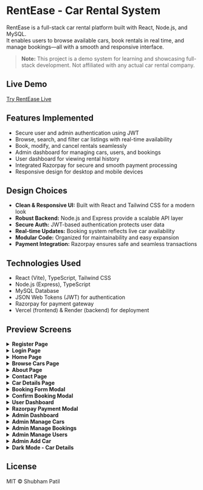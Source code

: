# RentEase - Car Rental System

RentEase is a full-stack car rental platform built with React, Node.js, and MySQL.  
It enables users to browse available cars, book rentals in real time, and manage bookings—all with a smooth and responsive interface.

> **Note:** This project is a demo system for learning and showcasing full-stack development. Not affiliated with any actual car rental company.

## Live Demo

[Try RentEase Live](https://rent-ease-site.vercel.app/)

## Features Implemented

- Secure user and admin authentication using JWT
- Browse, search, and filter car listings with real-time availability
- Book, modify, and cancel rentals seamlessly
- Admin dashboard for managing cars, users, and bookings
- User dashboard for viewing rental history
- Integrated Razorpay for secure and smooth payment processing
- Responsive design for desktop and mobile devices

## Design Choices

- **Clean & Responsive UI:** Built with React and Tailwind CSS for a modern look
- **Robust Backend:** Node.js and Express provide a scalable API layer
- **Secure Auth:** JWT-based authentication protects user data
- **Real-time Updates:** Booking system reflects live car availability
- **Modular Code:** Organized for maintainability and easy expansion
- **Payment Integration:** Razorpay ensures safe and seamless transactions

## Technologies Used

- React (Vite), TypeScript, Tailwind CSS
- Node.js (Express), TypeScript
- MySQL Database
- JSON Web Tokens (JWT) for authentication
- Razorpay for payment gateway
- Vercel (frontend) & Render (backend) for deployment

## Preview Screens

<details>
  <summary><strong>Register Page</strong></summary>
  <img src="./screenshots/register.png" alt="Register Page" />
</details>

<details>
  <summary><strong>Login Page</strong></summary>
  <img src="./screenshots/login.png" alt="Login Page" />
</details>

<details>
  <summary><strong>Home Page</strong></summary>
  <img src="./screenshots/home.png" alt="Home Page" />
</details>

<details>
  <summary><strong>Browse Cars Page</strong></summary>
  <img src="./screenshots/browse-cars.png" alt="Browse Cars Page" />
</details>

<details>
  <summary><strong>About Page</strong></summary>
  <img src="./screenshots/about.png" alt="About Page" />
</details>

<details>
  <summary><strong>Contact Page</strong></summary>
  <img src="./screenshots/contact.png" alt="Contact Page" />
</details>

<details>
  <summary><strong>Car Details Page</strong></summary>
  <img src="./screenshots/car-details.png" alt="Car Details Page" />
</details>

<details>
  <summary><strong>Booking Form Modal</strong></summary>
  <img src="./screenshots/booking-form.png" alt="Booking Form Modal" />
</details>

<details>
  <summary><strong>Confirm Booking Modal</strong></summary>
  <img src="./screenshots/confirm-booking.png" alt="Confirm Booking Modal" />
</details>

<details>
  <summary><strong>User Dashboard</strong></summary>
  <img src="./screenshots/user-dashboard.png" alt="User Dashboard" />
</details>

<details>
  <summary><strong>Razorpay Payment Modal</strong></summary>
  <img src="./screenshots/payment-modal.png" alt="Razorpay Payment Modal" />
</details>

<details>
  <summary><strong>Admin Dashboard</strong></summary>
  <img src="./screenshots/admin-dashboard.png" alt="Admin Dashboard" />
</details>

<details>
  <summary><strong>Admin Manage Cars</strong></summary>
  <img src="./screenshots/admin-manage-cars.png" alt="Admin Manage Cars" />
</details>

<details>
  <summary><strong>Admin Manage Bookings</strong></summary>
  <img src="./screenshots/admin-manage-bookings.png" alt="Admin Manage Bookings" />
</details>

<details>
  <summary><strong>Admin Manage Users</strong></summary>
  <img src="./screenshots/admin-manage-users.png" alt="Admin Manage Users" />
</details>

<details>
  <summary><strong>Admin Add Car</strong></summary>
  <img src="./screenshots/admin-add-car.png" alt="Admin Add Car" />
</details>

<details>
  <summary><strong>Dark Mode - Car Details</strong></summary>
  <img src="./screenshots/dark-car-details.png" alt="Dark Mode Car Details" />
</details>

## License

MIT © Shubham Patil

